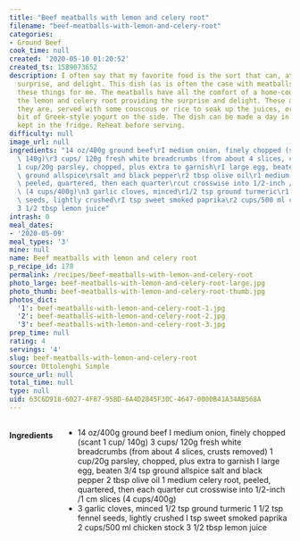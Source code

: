 ```yaml
---
title: "Beef meatballs with lemon and celery root"
filename: "beef-meatballs-with-lemon-and-celery-root"
categories:
- Ground Beef
cook_time: null
created: '2020-05-10 01:20:52'
created_ts: 1589073652
description: I often say that my favorite food is the sort that can, at once, comfort,
  surprise, and delight. This dish (as is often the case with meatballs) does all
  these things for me. The meatballs have all the comfort of a home-cooked meal, with
  the lemon and celery root providing the surprise and delight. These are lovely as
  they are, served with some couscous or rice to soak up the juices, or with a little
  bit of Greek-style yogurt on the side. The dish can be made a day in advance and
  kept in the fridge. Reheat before serving.
difficulty: null
image_url: null
ingredients: "14 oz/400g ground beef\rI medium onion, finely chopped (scant 1 cup/\
  \ 140g)\r3 cups/ 120g fresh white breadcrumbs (from about 4 slices, crusts removed)\r\
  1 cup/20g parsley, chopped, plus extra to garnish\rI large egg, beaten\r3/4 tsp\
  \ ground allspice\rsalt and black pepper\r2 tbsp olive oil\r1 medium celery root,\
  \ peeled, quartered, then each quarter\rcut crosswise into 1/2-inch /1 cm slices\
  \ (4 cups/400g)\n3 garlic cloves, minced\r1/2 tsp ground turmeric\r1 1/2 tsp fennel\
  \ seeds, lightly crushed\rI tsp sweet smoked paprika\r2 cups/500 ml chicken\rstock\r\
  3 1/2 tbsp lemon juice"
intrash: 0
meal_dates:
- '2020-05-09'
meal_types: '3'
mine: null
name: Beef meatballs with lemon and celery root
p_recipe_id: 178
permalink: /recipes/beef-meatballs-with-lemon-and-celery-root
photo_large: beef-meatballs-with-lemon-and-celery-root-large.jpg
photo_thumb: beef-meatballs-with-lemon-and-celery-root-thumb.jpg
photos_dict:
  '1': beef-meatballs-with-lemon-and-celery-root-1.jpg
  '2': beef-meatballs-with-lemon-and-celery-root-2.jpg
  '3': beef-meatballs-with-lemon-and-celery-root-3.jpg
prep_time: null
rating: 4
servings: '4'
slug: beef-meatballs-with-lemon-and-celery-root
source: Ottolenghi Simple
source_url: null
total_time: null
type: null
uid: 63C6D918-6027-4F87-95BD-6A4D2845F30C-4647-0000B41A34AB568A
---
```

<div class="large-8 medium-7 columns" id="writeup">	</div><!-- #writeup -->
</div><!-- #row-one -->
<div class="row" id="row-two">	<div class="medium-4 small-5 columns" id="ingredients"><h4>Ingredients</h4><div class="box box-ingredients content"><ul>
<li>14 oz/400g ground beef
I medium onion, finely chopped (scant 1 cup/ 140g)
3 cups/ 120g fresh white breadcrumbs (from about 4 slices, crusts removed)
1 cup/20g parsley, chopped, plus extra to garnish
I large egg, beaten
3/4 tsp ground allspice
salt and black pepper
2 tbsp olive oil
1 medium celery root, peeled, quartered, then each quarter
cut crosswise into 1/2-inch /1 cm slices (4 cups/400g)</li>
<li>3 garlic cloves, minced
1/2 tsp ground turmeric
1 1/2 tsp fennel seeds, lightly crushed
I tsp sweet smoked paprika
2 cups/500 ml chicken
stock
3 1/2 tbsp lemon juice</li>
</ul>
</div>	</div>	<div class="medium-6 small-7 columns" id="directions">	</div>